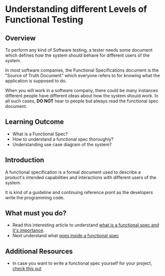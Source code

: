 # Understanding different Levels of Functional Testing

## Overview

To perform any kind of Software testing, a tester needs some document which defines how the system should behave for different users of the system.

In most software companies, the Functional Specifications document is the "Source of Truth Document" which everyone refers to for knowing what the application is supposed to do.

When you will work in a software company, there could be many instances different people have different ideas about how the system should work. In all such cases, **DO NOT** hear to people but always read the functional spec document.  

## Learning Outcome

- What is a Functional Spec?
- How to understand a functional spec thoroughly?
- Understanding use case diagram of the system?

## Introduction 
A functional specification is a formal document used to describe a product's intended capabilities and interactions with different users of the system.

It is kind of a guideline and continuing reference point as the developers write the programming code.

## What must you do?
- Read this interesting article to understand [what is a functional spec and it's importance](https://www.itomic.com.au/what-is-a-functional-specification-and-why-is-it-important/).
- Next understand what [goes inside a functional spec](https://www.bridging-the-gap.com/functional-specification/)

## Additional Resources
- In case you want to write a functional spec yourself for your project, [check this out](https://www.justinmind.com/blog/functional-specification-documentation-quick-guide-to-making-your-own/)

